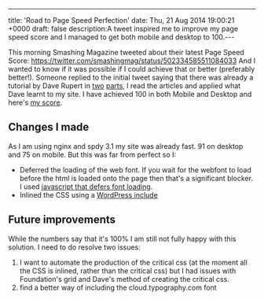 ---
title: 'Road to Page Speed Perfection'
date: Thu, 21 Aug 2014 19:00:21 +0000
draft: false
description:A tweet inspired me to improve my page speed score and I managed to get both mobile and desktop to 100.---

This morning Smashing Magazine tweeted about their latest Page Speed Score: https://twitter.com/smashingmag/status/502334585511084033 And I wanted to know if it was possible if I could achieve that or better (preferably better!). Someone replied to the initial tweet saying that there was already a tutorial by Dave Rupert in [two](http://daverupert.com/2014/07/rwd-bloat/) [parts](http://daverupert.com/2014/07/rwd-bloat-part-ii/), I read the articles and applied what Dave learnt to my site. I have achieved 100 in both Mobile and Desktop and here's [my score](https://developers.google.com/speed/pagespeed/insights/?url=https%3A%2F%2Fbig-andy.co.uk).

Changes I made
--------------

As I am using nginx and spdy 3.1 my site was already fast. 91 on desktop and 75 on mobile. But this was far from perfect so I:

*   Deferred the loading of the web font. If you wait for the webfont to load before the html is loaded onto the page then that's a significant blocker. I used [javascript that defers font loading](https://gist.github.com/hdragomir/8f00ce2581795fd7b1b7).
*   Inlined the CSS using a [WordPress include](https://github.com/bigandy/big-andy.co.uk/blob/master/content/themes/v4/header.php#L9)

Future improvements
-------------------

While the numbers say that it's 100% I am still not fully happy with this solution. I need to do resolve two issues:

1.  I want to automate the production of the critical css (at the moment all the CSS is inlined, rather than the critical css) but I had issues with Foundation's grid and Dave's method of creating the critical css.
2.  find a better way of including the cloud.typography.com font